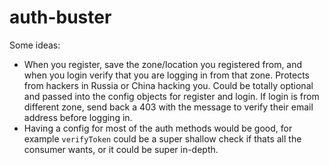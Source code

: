 # auth-buster

Some ideas:
- When you register, save the zone/location you registered from, and when you login verify that you are logging in from that zone. Protects from hackers in Russia or China hacking you. Could be totally optional and passed into the config objects for register and login. If login is from different zone, send back a 403 with the message to verify their email address before logging in. 
- Having a config for most of the auth methods would be good, for example `verifyToken` could be a super shallow check if thats all the consumer wants, or it could be super in-depth.
